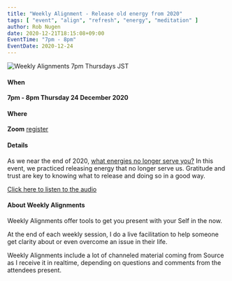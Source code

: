 ```yaml
---
title: "Weekly Alignment - Release old energy from 2020"
tags: [ "event", "align", "refresh", "energy", "meditation" ]
author: Rob Nugen
date: 2020-12-21T18:15:08+09:00
EventTime: "7pm - 8pm"
EventDate: 2020-12-24
---
```


<img
src="//b.robnugen.com/blog/2020/2020_nov_23_weekly_alignments_title.jpg"
alt="Weekly Alignments 7pm Thursdays JST"
class="title" />


#### When

**7pm - 8pm Thursday 24 December 2020**

#### Where

**Zoom** [register](/weekly-alignments/)

#### Details

As we near the end of 2020, [what energies no longer serve you?](/blog/2020/12/24/weekly-alignment-releasing-old-energy/)  In
this event, we practiced releasing energy that no longer serve
us.  Gratitude and trust are key to knowing what to release and doing
so in a good way.

[Click here to listen to the audio](/blog/2020/12/24/weekly-alignment-releasing-old-energy/)

#### About Weekly Alignments

Weekly Alignments offer tools to get you present with your Self in the now.

At the end of each weekly session, I do a live facilitation to help
someone get clarity about or even overcome an issue in their life.

Weekly Alignments include a lot of channeled material coming from
Source as I receive it in realtime, depending on questions and
comments from the attendees present.
